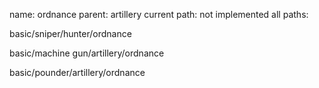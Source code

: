 name: ordnance
parent: artillery
current path: not implemented
all paths:

  basic/sniper/hunter/ordnance

  basic/machine gun/artillery/ordnance

  basic/pounder/artillery/ordnance
